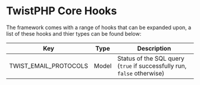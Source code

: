 # TwistPHP Core Hooks

The framework comes with a range of hooks that can be expanded upon, a list of these hooks and thier types can be found below:

| Key                       | Type        | Description                                                                                        |
| ------------------------- | ----------- | -------------------------------------------------------------------------------------------------- |
| TWIST_EMAIL_PROTOCOLS     | Model       | Status of the SQL query (`true` if successfully run, `false` otherwise)                            |